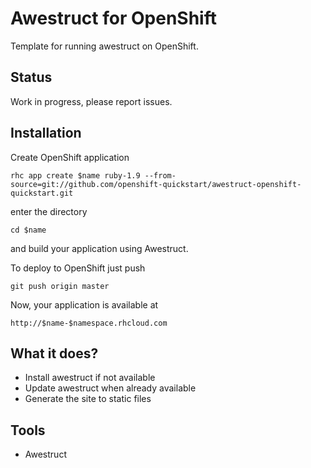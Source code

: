 # Awestruct for OpenShift

Template for running awestruct on OpenShift.

## Status

Work in progress, please report issues.

## Installation

Create OpenShift application

    rhc app create $name ruby-1.9 --from-source=git://github.com/openshift-quickstart/awestruct-openshift-quickstart.git

enter the directory

    cd $name

and build your application using Awestruct.

To deploy to OpenShift just push

    git push origin master

Now, your application is available at

    http://$name-$namespace.rhcloud.com

## What it does?

* Install awestruct if not available
* Update awestruct when already available
* Generate the site to static files

## Tools

* Awestruct
